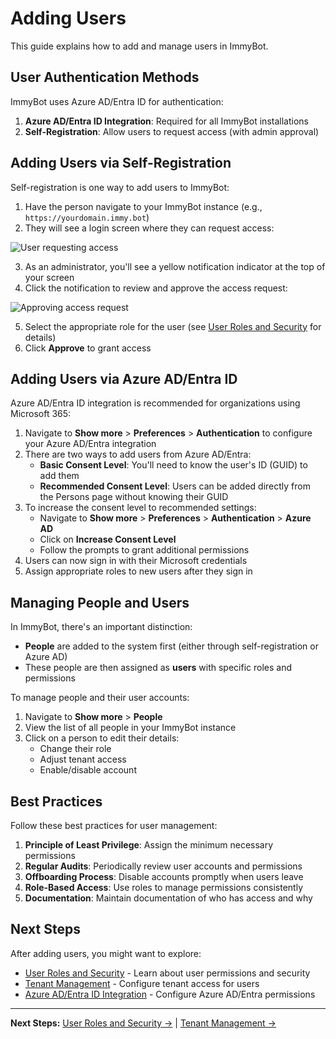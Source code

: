 # Adding Users

This guide explains how to add and manage users in ImmyBot.

## User Authentication Methods

ImmyBot uses Azure AD/Entra ID for authentication:

1. **Azure AD/Entra ID Integration**: Required for all ImmyBot installations
2. **Self-Registration**: Allow users to request access (with admin approval)

## Adding Users via Self-Registration

Self-registration is one way to add users to ImmyBot:

1. Have the person navigate to your ImmyBot instance (e.g., `https://yourdomain.immy.bot`)
2. They will see a login screen where they can request access:

![User requesting access](https://user-images.githubusercontent.com/1424395/153074628-4a22c81a-177e-4ebb-9845-898ab0f95d88.jpeg)

3. As an administrator, you'll see a yellow notification indicator at the top of your screen
4. Click the notification to review and approve the access request:

![Approving access request](https://immybot.blob.core.windows.net/release-media/bb34184f-c7c3-41cf-9fa3-f6489e6c3600)

5. Select the appropriate role for the user (see [User Roles and Security](./user-roles.md) for details)
6. Click **Approve** to grant access

## Adding Users via Azure AD/Entra ID

Azure AD/Entra ID integration is recommended for organizations using Microsoft 365:

1. Navigate to **Show more** > **Preferences** > **Authentication** to configure your Azure AD/Entra integration
2. There are two ways to add users from Azure AD/Entra:
   - **Basic Consent Level**: You'll need to know the user's ID (GUID) to add them
   - **Recommended Consent Level**: Users can be added directly from the Persons page without knowing their GUID
3. To increase the consent level to recommended settings:
   - Navigate to **Show more** > **Preferences** > **Authentication** > **Azure AD**
   - Click on **Increase Consent Level**
   - Follow the prompts to grant additional permissions
4. Users can now sign in with their Microsoft credentials
5. Assign appropriate roles to new users after they sign in

## Managing People and Users

In ImmyBot, there's an important distinction:
- **People** are added to the system first (either through self-registration or Azure AD)
- These people are then assigned as **users** with specific roles and permissions

To manage people and their user accounts:

1. Navigate to **Show more** > **People**
2. View the list of all people in your ImmyBot instance
3. Click on a person to edit their details:
   - Change their role
   - Adjust tenant access
   - Enable/disable account

## Best Practices

Follow these best practices for user management:

1. **Principle of Least Privilege**: Assign the minimum necessary permissions
2. **Regular Audits**: Periodically review user accounts and permissions
3. **Offboarding Process**: Disable accounts promptly when users leave
4. **Role-Based Access**: Use roles to manage permissions consistently
5. **Documentation**: Maintain documentation of who has access and why

## Next Steps

After adding users, you might want to explore:

- [User Roles and Security](./user-roles.md) - Learn about user permissions and security
- [Tenant Management](./tenant-management.md) - Configure tenant access for users
- [Azure AD/Entra ID Integration](./azure-graph-permissions-setup.md) - Configure Azure AD/Entra permissions

---

**Next Steps:** [User Roles and Security →](./user-roles.md) | [Tenant Management →](./tenant-management.md)
